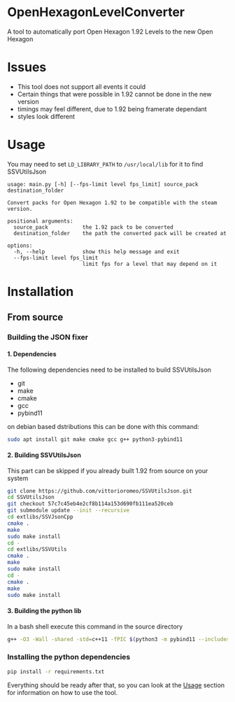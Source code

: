 # OpenHexagonLevelConverter
A tool to automatically port Open Hexagon 1.92 Levels to the new Open Hexagon
# Issues
- This tool does not support all events it could
- Certain things that were possible in 1.92 cannot be done in the new version
- timings may feel different, due to 1.92 being framerate dependant
- styles look different
# Usage
You may need to set `LD_LIBRARY_PATH` to `/usr/local/lib` for it to find SSVUtilsJson
```
usage: main.py [-h] [--fps-limit level fps_limit] source_pack destination_folder

Convert packs for Open Hexagon 1.92 to be compatible with the steam version.

positional arguments:
  source_pack           the 1.92 pack to be converted
  destination_folder    the path the converted pack will be created at

options:
  -h, --help            show this help message and exit
  --fps-limit level fps_limit
                        limit fps for a level that may depend on it
```
# Installation
## From source
### Building the JSON fixer
#### 1. Dependencies
The following dependencies need to be installed to build SSVUtilsJson
- git
- make
- cmake
- gcc
- pybind11

on debian based dstributions this can be done with this command:
```sh
sudo apt install git make cmake gcc g++ python3-pybind11
```
#### 2. Building SSVUtilsJson
This part can be skipped if you already built 1.92 from source on your system
```sh
git clone https://github.com/vittorioromeo/SSVUtilsJson.git
cd SSVUtilsJson
git checkout 57c7c45eb4e2cf8b114a153d690fb111ea520ceb
git submodule update --init --recursive
cd extlibs/SSVJsonCpp
cmake .
make
sudo make install
cd -
cd extlibs/SSVUtils
cmake .
make
sudo make install
cd -
cmake .
make
sudo make install
```
#### 3. Building the python lib
In a bash shell execute this command in the source directory
```bash
g++ -O3 -Wall -shared -std=c++11 -fPIC $(python3 -m pybind11 --includes) json_fixer.cpp -o json_fixer$(python3-config --extension-suffix) -ISSVUtilsJson/extlibs/SSVJsonCpp/include -lSSVJsonCpp -lSSVUtilsJson
```
### Installing the python dependencies
```sh
pip install -r requirements.txt
```
Everything should be ready after that, so you can look at the [Usage](#usage) section for information on how to use the tool.
